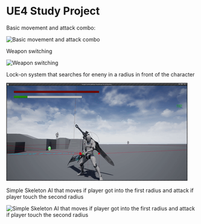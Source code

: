 # UE4 Study Project

Basic movement and attack combo:

![Basic movement and attack combo](https://github.com/havdhe150692/pictures/blob/master/ezgif.com-gif-maker.gif)


Weapon switching

![Weapon switching](https://github.com/havdhe150692/pictures/blob/master/ezgif.com-gif-maker%20(1).gif)


Lock-on system that searches for eneny in a radius in front of the character

![Lock-on system that searches for eneny in a radius in front of the character](https://github.com/havdhe150692/pictures/blob/master/ezgif.com-gif-maker%20(3).gif)


Simple Skeleton AI that moves if player got into the first radius and attack if player touch the second radius

![Simple Skeleton AI that moves if player got into the first radius and attack if player touch the second radius](https://github.com/havdhe150692/pictures/blob/master/ezgif.com-gif-maker%20(2).gif)
